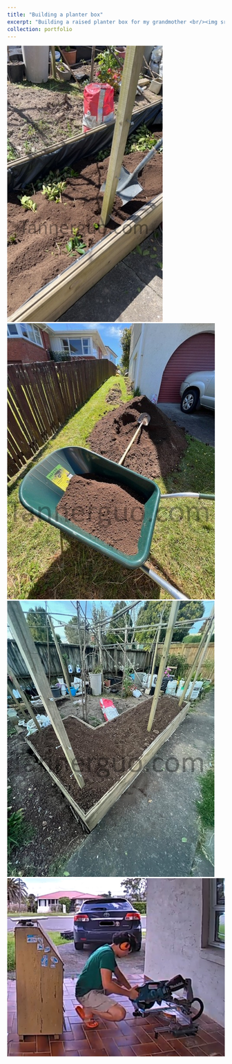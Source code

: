 ```yaml
---
title: "Building a planter box"
excerpt: "Building a raised planter box for my grandmother <br/><img src='/images/planter4.jpg'>"
collection: portfolio
---
```

<img src='/images/planter1.JPG'>
<br/>
<img src='/images/planter2.jpg'>
<br/>
<img src='/images/planter3.jpg'>
<br/>
<img src='/images/planter5.jpg'>
